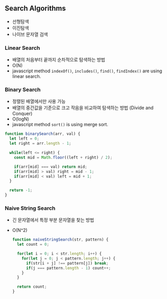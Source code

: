 
## Search Algorithms
- 선형탐색
- 이진탐색
- 나이브 문자열 검색

### Linear Search
- 배열의 처음부터 끝까지 순차적으로 탐색하는 방법
- O(N)
- javascript method `indexOf()`, `includes()`, `find()`, `findIndex()` are using linear search.

### Binary Search
- 정렬된 배열에서만 사용 가능
- 배열의 중간값을 기준으로 크고 작음을 비교하여 탐색하는 방법 (Divide and Conquer)
- O(logN)
- javascript method `sort()` is using merge sort.

```javascript
function binarySearch(arr, val) {
  let left = 0;
  let right = arr.length - 1;

  while(left <= right) {
    const mid = Math.floor((left + right) / 2);

    if(arr[mid] === val) return mid;
    if(arr[mid] > val) right = mid - 1;
    if(arr[mid] < val) left = mid + 1;
  }

  return -1;
}
```

### Naive String Search
- 긴 문자열에서 특정 부분 문자열을 찾는 방법
- O(N^2)
  
  ```javascript
  function naiveStringSearch(str, pattern) {
    let count = 0;

    for(let i = 0; i < str.length; i++) {
      for(let j = 0; j < pattern.length; j++) {
        if(str[i + j] !== pattern[j]) break;
        if(j === pattern.length - 1) count++;
      }
    }

    return count;
  }
  ```


